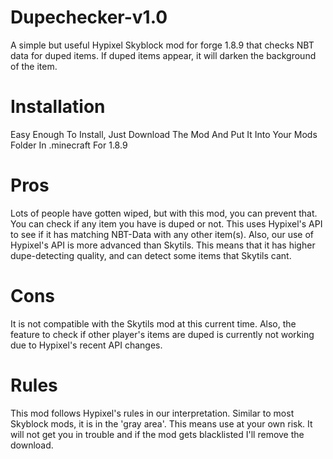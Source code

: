 # Dupechecker-v1.0
A simple but useful Hypixel Skyblock mod for forge 1.8.9 that checks NBT data for duped items. If duped items appear, it will darken the background of the item.

# Installation
Easy Enough To Install, Just Download The Mod And Put It Into Your Mods Folder In .minecraft For 1.8.9

# Pros
Lots of people have gotten wiped, but with this mod, you can prevent that. You can check if any item you have is duped or not. This uses Hypixel's API to see if it has matching NBT-Data with any other item(s). Also, our use of Hypixel's API is more advanced than Skytils. This means that it has higher dupe-detecting quality, and can detect some items that Skytils cant.

# Cons
It is not compatible with the Skytils mod at this current time. Also, the feature to check if other player's items are duped is currently not working due to Hypixel's recent API changes.

# Rules
This mod follows Hypixel's rules in our interpretation. Similar to most Skyblock mods, it is in the 'gray area'. This means use at your own risk. It will not get you in trouble and if the mod gets blacklisted I'll remove the download.

